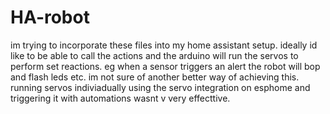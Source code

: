 # HA-robot

im trying to incorporate these files into my home assistant setup. ideally id like to be able to call the actions and the arduino will run the servos to perform 
set reactions. eg when a sensor triggers an alert the robot will bop and flash leds etc. 
im not sure of another better way of achieving this. running servos indiviadually using the servo integration on esphome and triggering it with automations wasnt v
very effecttive. 
